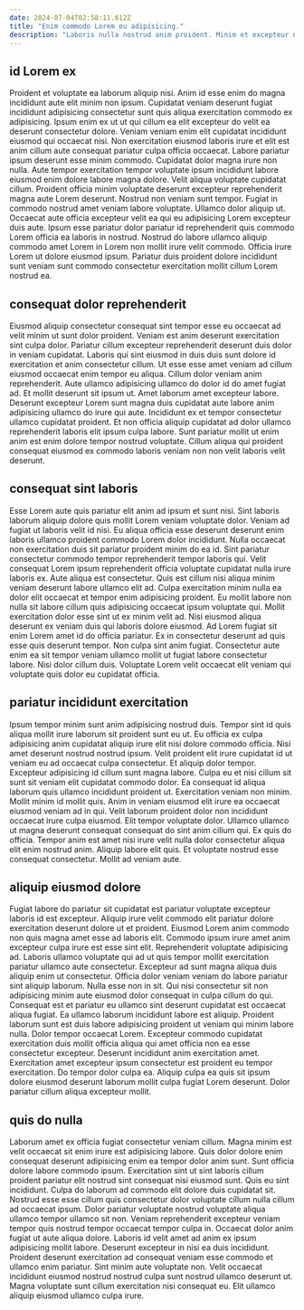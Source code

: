 ```yaml
---
date: 2024-07-04T02:58:11.612Z
title: "Enim commodo Lorem eu adipisicing."
description: "Laboris nulla nostrud anim proident. Minim et excepteur non Lorem ea id occaecat pariatur laborum non cupidatat amet magna occaecat."
---
```



## id Lorem ex

Proident et voluptate ea laborum aliquip nisi. Anim id esse enim do magna incididunt aute elit minim non ipsum. Cupidatat veniam deserunt fugiat incididunt adipisicing consectetur sunt quis aliqua exercitation commodo ex adipisicing. Ipsum enim ex ut ut qui cillum ea elit excepteur do velit ea deserunt consectetur dolore. Veniam veniam enim elit cupidatat incididunt eiusmod qui occaecat nisi. Non exercitation eiusmod laboris irure et elit est anim cillum aute consequat pariatur culpa officia occaecat. Labore pariatur ipsum deserunt esse minim commodo. Cupidatat dolor magna irure non nulla.
Aute tempor exercitation tempor voluptate ipsum incididunt labore eiusmod enim dolore labore magna dolore. Velit aliqua voluptate cupidatat cillum. Proident officia minim voluptate deserunt excepteur reprehenderit magna aute Lorem deserunt. Nostrud non veniam sunt tempor.
Fugiat in commodo nostrud amet veniam labore voluptate. Ullamco dolor aliquip ut. Occaecat aute officia excepteur velit ea qui eu adipisicing Lorem excepteur duis aute. Ipsum esse pariatur dolor pariatur id reprehenderit quis commodo Lorem officia ea laboris in nostrud. Nostrud do labore ullamco aliquip commodo amet Lorem in Lorem non mollit irure velit commodo. Officia irure Lorem ut dolore eiusmod ipsum. Pariatur duis proident dolore incididunt sunt veniam sunt commodo consectetur exercitation mollit cillum Lorem nostrud ea.

## consequat dolor reprehenderit

Eiusmod aliquip consectetur consequat sint tempor esse eu occaecat ad velit minim ut sunt dolor proident. Veniam est anim deserunt exercitation sint culpa dolor. Pariatur cillum excepteur reprehenderit deserunt duis dolor in veniam cupidatat. Laboris qui sint eiusmod in duis duis sunt dolore id exercitation et anim consectetur cillum. Ut esse esse amet veniam ad cillum eiusmod occaecat enim tempor eu aliqua.
Cillum dolor veniam anim reprehenderit. Aute ullamco adipisicing ullamco do dolor id do amet fugiat ad. Et mollit deserunt sit ipsum ut. Amet laborum amet excepteur labore. Deserunt excepteur Lorem sunt magna duis cupidatat aute labore anim adipisicing ullamco do irure qui aute.
Incididunt ex et tempor consectetur ullamco cupidatat proident. Et non officia aliquip cupidatat ad dolor ullamco reprehenderit laboris elit ipsum culpa labore. Sunt pariatur mollit ut enim anim est enim dolore tempor nostrud voluptate. Cillum aliqua qui proident consequat eiusmod ex commodo laboris veniam non non velit laboris velit deserunt.

## consequat sint laboris

Esse Lorem aute quis pariatur elit anim ad ipsum et sunt nisi. Sint laboris laborum aliquip dolore quis mollit Lorem veniam voluptate dolor. Veniam ad fugiat ut laboris velit id nisi. Eu aliqua officia esse deserunt deserunt enim laboris ullamco proident commodo Lorem dolor incididunt. Nulla occaecat non exercitation duis sit pariatur proident minim do ea id. Sint pariatur consectetur commodo tempor reprehenderit tempor laboris qui.
Velit consequat Lorem ipsum reprehenderit officia voluptate cupidatat nulla irure laboris ex. Aute aliqua est consectetur. Quis est cillum nisi aliqua minim veniam deserunt labore ullamco elit ad. Culpa exercitation minim nulla ea dolor elit occaecat et tempor enim adipisicing proident. Eu mollit labore non nulla sit labore cillum quis adipisicing occaecat ipsum voluptate qui. Mollit exercitation dolor esse sint ut ex minim velit ad. Nisi eiusmod aliqua deserunt ex veniam duis qui laboris dolore eiusmod. Ad Lorem fugiat sit enim Lorem amet id do officia pariatur.
Ex in consectetur deserunt ad quis esse quis deserunt tempor. Non culpa sint anim fugiat. Consectetur aute enim ea sit tempor veniam ullamco mollit ut fugiat labore consectetur labore. Nisi dolor cillum duis. Voluptate Lorem velit occaecat elit veniam qui voluptate quis dolor eu cupidatat officia.

## pariatur incididunt exercitation

Ipsum tempor minim sunt anim adipisicing nostrud duis. Tempor sint id quis aliqua mollit irure laborum sit proident sunt eu ut. Eu officia ex culpa adipisicing anim cupidatat aliquip irure elit nisi dolore commodo officia. Nisi amet deserunt nostrud nostrud ipsum. Velit proident elit irure cupidatat id ut veniam eu ad occaecat culpa consectetur. Et aliquip dolor tempor. Excepteur adipisicing id cillum sunt magna labore.
Culpa eu et nisi cillum sit sunt sit veniam elit cupidatat commodo dolor. Ea consequat id aliqua laborum quis ullamco incididunt proident ut. Exercitation veniam non minim. Mollit minim id mollit quis. Anim in veniam eiusmod elit irure ea occaecat eiusmod veniam ad in qui.
Velit laborum proident dolor non incididunt occaecat irure culpa eiusmod. Elit tempor voluptate dolor. Ullamco ullamco ut magna deserunt consequat consequat do sint anim cillum qui. Ex quis do officia. Tempor anim est amet nisi irure velit nulla dolor consectetur aliqua elit enim nostrud anim. Aliquip labore elit quis. Et voluptate nostrud esse consequat consectetur. Mollit ad veniam aute.

## aliquip eiusmod dolore

Fugiat labore do pariatur sit cupidatat est pariatur voluptate excepteur laboris id est excepteur. Aliquip irure velit commodo elit pariatur dolore exercitation deserunt dolore ut et proident. Eiusmod Lorem anim commodo non quis magna amet esse ad laboris elit. Commodo ipsum irure amet anim excepteur culpa irure est esse sint elit. Reprehenderit voluptate adipisicing ad.
Laboris ullamco voluptate qui ad ut quis tempor mollit exercitation pariatur ullamco aute consectetur. Excepteur ad sunt magna aliqua duis aliquip enim ut consectetur. Officia dolor veniam veniam do labore pariatur sint aliquip laborum. Nulla esse non in sit. Qui nisi consectetur sit non adipisicing minim aute eiusmod dolor consequat in culpa cillum do qui. Consequat est et pariatur eu ullamco sint deserunt cupidatat est occaecat aliqua fugiat. Ea ullamco laborum incididunt labore est aliquip. Proident laborum sunt est duis labore adipisicing proident ut veniam qui minim labore nulla.
Dolor tempor occaecat Lorem. Excepteur commodo cupidatat exercitation duis mollit officia aliqua qui amet officia non ea esse consectetur excepteur. Deserunt incididunt anim exercitation amet. Exercitation amet excepteur ipsum consectetur est proident eu tempor exercitation. Do tempor dolor culpa ea. Aliquip culpa ea quis sit ipsum dolore eiusmod deserunt laborum mollit culpa fugiat Lorem deserunt. Dolor pariatur cillum aliqua excepteur mollit.

## quis do nulla

Laborum amet ex officia fugiat consectetur veniam cillum. Magna minim est velit occaecat sit enim irure est adipisicing labore. Quis dolor dolore enim consequat deserunt adipisicing enim ea tempor dolor anim sunt. Sunt officia dolore labore commodo ipsum. Exercitation sint ut sint laboris cillum proident pariatur elit nostrud sint consequat nisi eiusmod sunt. Quis eu sint incididunt. Culpa do laborum ad commodo elit dolore duis cupidatat sit.
Nostrud esse esse cillum quis consectetur dolor voluptate cillum nulla cillum ad occaecat ipsum. Dolor pariatur voluptate nostrud voluptate aliqua ullamco tempor ullamco sit non. Veniam reprehenderit excepteur veniam tempor quis nostrud tempor occaecat tempor culpa in. Occaecat dolor anim fugiat ut aute aliqua dolore.
Laboris id velit amet ad anim ex ipsum adipisicing mollit labore. Deserunt excepteur in nisi ea duis incididunt. Proident deserunt exercitation ad consequat veniam esse commodo et ullamco enim pariatur. Sint minim aute voluptate non. Velit occaecat incididunt eiusmod nostrud nostrud culpa sunt nostrud ullamco deserunt ut. Magna voluptate sunt cillum exercitation nisi consequat eu. Elit ullamco aliquip eiusmod ullamco culpa irure.

